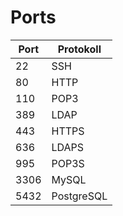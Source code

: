 # Ports

| Port | Protokoll |
| --- | --- |
| 22 | SSH |
| 80 | HTTP |
| 110 | POP3 |
| 389 | LDAP |
| 443 | HTTPS |
| 636 | LDAPS |
| 995 | POP3S |
| 3306 | MySQL |
| 5432 | PostgreSQL |

